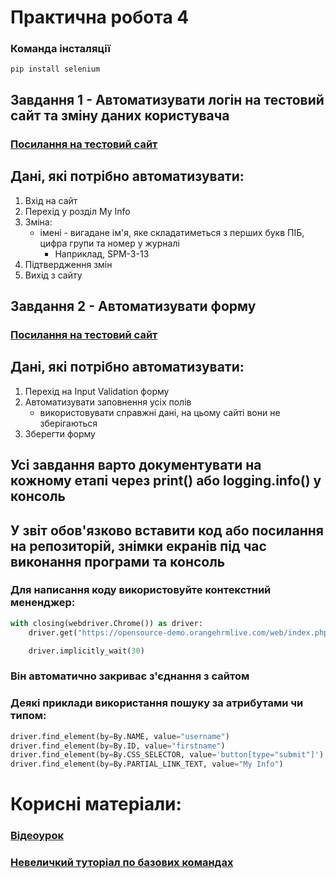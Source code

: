 # Практична робота 4

### Команда інсталяції
``
pip install selenium
``

## Завдання 1 - Автоматизувати логін на тестовий сайт та зміну даних користувача

### [Посилання на тестовий сайт](https://opensource-demo.orangehrmlive.com/web/index.php/auth/login)

## Дані, які потрібно автоматизувати:
1. Вхід на сайт
2. Перехід у розділ My Info
3. Зміна:
   * імені - вигадане ім'я, яке складатиметься з перших букв ПІБ, цифра групи та номер у журналі
     * Наприклад, SPM-3-13 
4. Підтвердження змін
5. Вихід з сайту


## Завдання 2 - Автоматизувати форму

### [Посилання на тестовий сайт](https://testpages.eviltester.com/styled/index.html)

## Дані, які потрібно автоматизувати:
1. Перехід на Input Validation форму
2. Автоматизувати заповнення усіх полів
   * використовувати справжні дані, на цьому сайті вони не зберігаються
3. Зберегти форму


## Усі завдання варто документувати на кожному етапі через print() або logging.info() у консоль
## У звіт обов'язково вставити код або посилання на репозиторій, знімки екранів під час виконання програми та консоль

### Для написання коду використовуйте контекстний мененджер:
```python
with closing(webdriver.Chrome()) as driver:
    driver.get("https://opensource-demo.orangehrmlive.com/web/index.php/auth/login")

    driver.implicitly_wait(30)
```
### Він автоматично закриває з'єднання з сайтом

### Деякі приклади використання пошуку за атрибутами чи типом:
```python
driver.find_element(by=By.NAME, value="username")
driver.find_element(by=By.ID, value="firstname")
driver.find_element(by=By.CSS_SELECTOR, value='button[type="submit"]')
driver.find_element(by=By.PARTIAL_LINK_TEXT, value="My Info")

```

# Корисні матеріали:
### [Відеоурок](https://www.youtube.com/watch?v=NB8OceGZGjA&t=3s)
### [Невеличкий туторіал по базових командах](https://www.selenium.dev/documentation/webdriver/getting_started/first_script/)